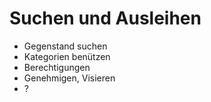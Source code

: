 # Suchen und Ausleihen

* Gegenstand suchen
* Kategorien benützen
* Berechtigungen
* Genehmigen, Visieren
* ?



